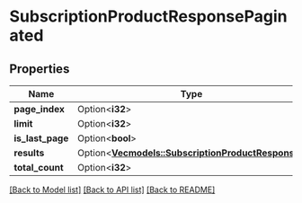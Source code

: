 # SubscriptionProductResponsePaginated

## Properties

Name | Type | Description | Notes
------------ | ------------- | ------------- | -------------
**page_index** | Option<**i32**> |  | [optional]
**limit** | Option<**i32**> |  | [optional]
**is_last_page** | Option<**bool**> |  | [optional]
**results** | Option<[**Vec<models::SubscriptionProductResponse>**](SubscriptionProductResponse.md)> |  | [optional]
**total_count** | Option<**i32**> |  | [optional]

[[Back to Model list]](../README.md#documentation-for-models) [[Back to API list]](../README.md#documentation-for-api-endpoints) [[Back to README]](../README.md)


